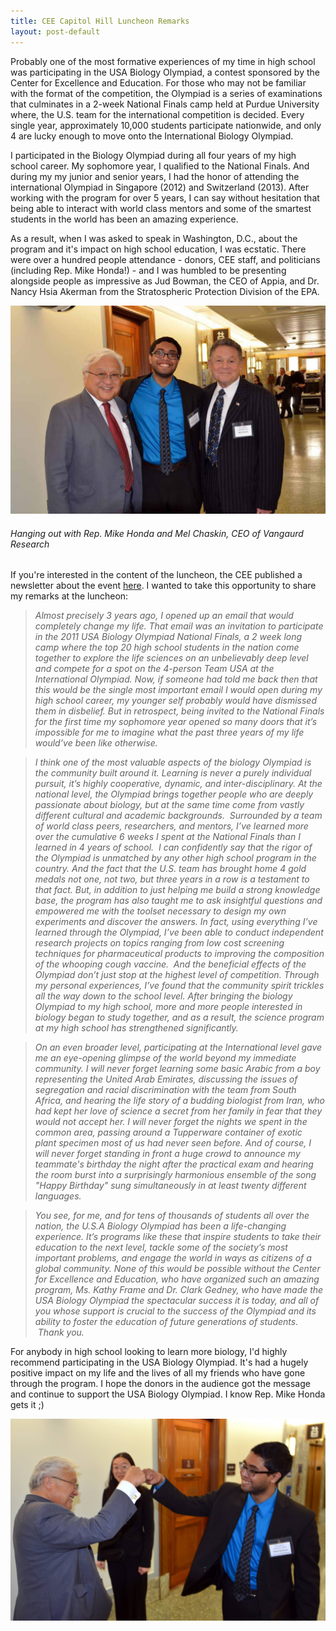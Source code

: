```yaml
---
title: CEE Capitol Hill Luncheon Remarks
layout: post-default
---
```


Probably one of the most formative experiences of my time in high school was participating in the USA Biology Olympiad, a contest sponsored by the Center for Excellence and Education. For those who may not be familiar with the format of the competition, the Olympiad is a series of examinations that culminates in a 2-week National Finals camp held at Purdue University where, the U.S. team for the international competition is decided. Every single year, approximately 10,000 students participate nationwide, and only 4 are lucky enough to move onto the International Biology Olympiad.

I participated in the Biology Olympiad during all four years of my high school career. My sophomore year, I qualified to the National Finals. And during my my junior and senior years, I had the honor of attending the international Olympiad in Singapore (2012) and Switzerland (2013). After working with the program for over 5 years, I can say without hesitation that being able to interact with world class mentors and some of the smartest students in the world has been an amazing experience.

As a result, when I was asked to speak in Washington, D.C., about the program and it's impact on high school education, I was ecstatic. There were over a hundred people attendance - donors, CEE staff, and politicians (including Rep. Mike Honda!) - and I was humbled to be presenting alongside people as impressive as Jud Bowman, the CEO of Appia, and Dr. Nancy Hsia Akerman from the Stratospheric Protection Division of the EPA.    

![Picture with Rep. Mike Honda and Mel Chaskin](/img/Honda_Buduma_Chaskin.jpg "Picture with Rep. Mike Honda and Mel Chaskin")
###### Hanging out with Rep. Mike Honda and Mel Chaskin, CEO of Vangaurd Research

If you're interested in the content of the luncheon, the CEE published a newsletter about the event <a href='http://www.cee.org/sites/default/files/newsletters/cee_fall_2014.pdf' target='_blank'>here</a>. I wanted to take this opportunity to share my remarks at the luncheon:

>*Almost precisely 3 years ago, I opened up an email that would completely change my life. That email was an invitation to participate in the 2011 USA Biology Olympiad National Finals, a 2 week long camp where the top 20 high school students in the nation come together to explore the life sciences on an unbelievably deep level and compete for a spot on the 4-person Team USA at the International Olympiad. Now, if someone had told me back then that this would be the single most important email I would open during my high school career, my younger self probably would have dismissed them in disbelief. But in retrospect, being invited to the National Finals for the first time my sophomore year opened so many doors that it’s impossible for me to imagine what the past three years of my life would’ve been like otherwise.*

>*I think one of the most valuable aspects of the biology Olympiad is the community built around it. Learning is never a purely individual pursuit, it’s highly cooperative, dynamic, and inter-disciplinary. At the national level, the Olympiad brings together people who are deeply passionate about biology, but at the same time come from vastly different cultural and academic backgrounds.  Surrounded by a team of world class peers, researchers, and mentors, I’ve learned more over the cumulative 6 weeks I spent at the National Finals than I learned in 4 years of school.  I can confidently say that the rigor of the Olympiad is unmatched by any other high school program in the country. And the fact that the U.S. team has brought home 4 gold medals not one, not two, but three years in a row is a testament to that fact. But, in addition to just helping me build a strong knowledge base, the program has also taught me to ask insightful questions and empowered me with the toolset necessary to design my own experiments and discover the answers. In fact, using everything I’ve learned through the Olympiad, I’ve been able to conduct independent research projects on topics ranging from low cost screening techniques for pharmaceutical products to improving the composition of the whooping cough vaccine.  And the beneficial effects of the Olympiad don’t just stop at the highest level of competition. Through my personal experiences, I’ve found that the community spirit trickles all the way down to the school level. After bringing the biology Olympiad to my high school, more and more people interested in biology began to study together, and as a result, the science program at my high school has strengthened significantly.*

>*On an even broader level, participating at the International level gave me an eye-opening glimpse of the world beyond my immediate community. I will never forget learning some basic Arabic from a boy representing the United Arab Emirates, discussing the issues of segregation and racial discrimination with the team from South Africa, and hearing the life story of a budding biologist from Iran, who had kept her love of science a secret from her family in fear that they would not accept her. I will never forget the nights we spent in the common area, passing around a Tupperware container of exotic plant specimen most of us had never seen before. And of course, I will never forget standing in front a huge crowd to announce my teammate's birthday the night after the practical exam and hearing the room burst into a surprisingly harmonious ensemble of the song "Happy Birthday" sung simultaneously in at least twenty different languages.*

>*You see, for me, and for tens of thousands of students all over the nation, the U.S.A Biology Olympiad has been a life-changing experience. It’s programs like these that inspire students to take their education to the next level, tackle some of the society’s most important problems, and engage the world in ways as citizens of a global community. None of this would be possible without the Center for Excellence and Education, who have organized such an amazing program, Ms. Kathy Frame and Dr. Clark Gedney, who have made the USA Biology Olympiad the spectacular success it is today, and all of you whose support is crucial to the success of the Olympiad and its ability to foster the education of future generations of students.  Thank you.*

For anybody in high school looking to learn more biology, I'd highly recommend participating in the USA Biology Olympiad. It's had a hugely positive impact on my life and the lives of all my friends who have gone through the program. I hope the donors in the audience got the message and continue to support the USA Biology Olympiad. I know Rep. Mike Honda gets it ;)

![Fist Bump](/img/fistbump.jpg "Fist Bump")

